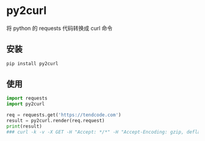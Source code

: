 # py2curl

将 python 的 requests 代码转换成 curl 命令

## 安装

```bash
pip install py2curl
```

## 使用

```python
import requests
import py2curl

req = requests.get('https://tendcode.com')
result = py2curl.render(req.request)
print(result)
### curl -k -v -X GET -H "Accept: */*" -H "Accept-Encoding: gzip, deflate" -H "Connection: keep-alive" -H "User-Agent: python-requests/2.19.1" https://tendcode.com/
```

